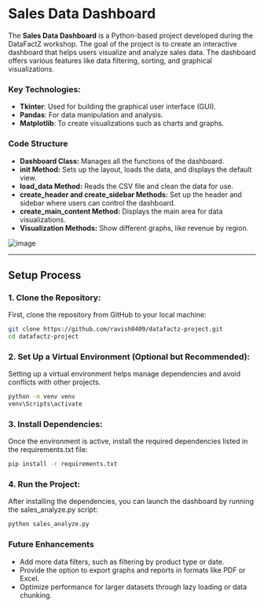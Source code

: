 # Sales Data Dashboard

The **Sales Data Dashboard** is a Python-based project developed during the DataFactZ workshop. The goal of the project is to create an interactive dashboard that helps users visualize and analyze sales data. The dashboard offers various features like data filtering, sorting, and graphical visualizations.

### Key Technologies:
- **Tkinter**: Used for building the graphical user interface (GUI).
- **Pandas**: For data manipulation and analysis.
- **Matplotlib**: To create visualizations such as charts and graphs.

### Code Structure


 
- **Dashboard Class:** Manages all the functions of the dashboard.
- **__init__ Method:** Sets up the layout, loads the data, and displays the default view.
- **load_data Method:** Reads the CSV file and clean the data for use.
- **create_header and create_sidebar Methods:** Set up the header and sidebar where users can control the dashboard.
- **create_main_content Method:** Displays the main area for data visualizations.
- **Visualization Methods:** Show different graphs, like revenue by region.
  
![image](https://github.com/user-attachments/assets/8f3d8662-141d-444f-934d-b6beadc89717)

---

## Setup Process

### 1. Clone the Repository:
First, clone the repository from GitHub to your local machine:
```bash
git clone https://github.com/ravish0409/datafactz-project.git
cd datafactz-project
```
### 2. Set Up a Virtual Environment (Optional but Recommended):
Setting up a virtual environment helps manage dependencies and avoid conflicts with other projects.
```bash
python -m venv venv
venv\Scripts\activate
```
### 3. Install Dependencies:
Once the environment is active, install the required dependencies listed in the requirements.txt file:
```bash
pip install -r requirements.txt
```
### 4. Run the Project:
After installing the dependencies, you can launch the dashboard by running the sales_analyze.py script:
```bash
python sales_analyze.py
```
### Future Enhancements
- Add more data filters, such as filtering by product type or date.
- Provide the option to export graphs and reports in formats like PDF or Excel.
- Optimize performance for larger datasets through lazy loading or data chunking.

